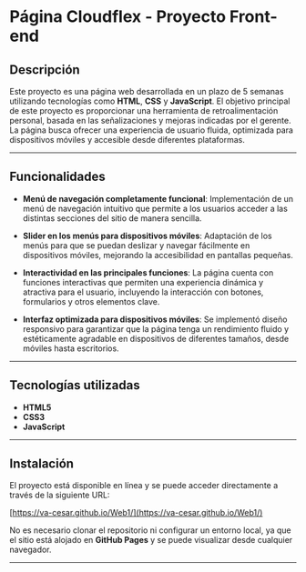 # Página Cloudflex - Proyecto Front-end

## Descripción

Este proyecto es una página web desarrollada en un plazo de 5 semanas utilizando tecnologías como **HTML**, **CSS** y **JavaScript**. El objetivo principal de este proyecto es proporcionar una herramienta de retroalimentación personal, basada en las señalizaciones y mejoras indicadas por el gerente. La página busca ofrecer una experiencia de usuario fluida, optimizada para dispositivos móviles y accesible desde diferentes plataformas.

---

## Funcionalidades

- **Menú de navegación completamente funcional**: Implementación de un menú de navegación intuitivo que permite a los usuarios acceder a las distintas secciones del sitio de manera sencilla.
  
- **Slider en los menús para dispositivos móviles**: Adaptación de los menús para que se puedan deslizar y navegar fácilmente en dispositivos móviles, mejorando la accesibilidad en pantallas pequeñas.

- **Interactividad en las principales funciones**: La página cuenta con funciones interactivas que permiten una experiencia dinámica y atractiva para el usuario, incluyendo la interacción con botones, formularios y otros elementos clave.

- **Interfaz optimizada para dispositivos móviles**: Se implementó diseño responsivo para garantizar que la página tenga un rendimiento fluido y estéticamente agradable en dispositivos de diferentes tamaños, desde móviles hasta escritorios.

---

## Tecnologías utilizadas

- **HTML5**
- **CSS3**
- **JavaScript**

---

## Instalación

El proyecto está disponible en línea y se puede acceder directamente a través de la siguiente URL:

[https://va-cesar.github.io/Web1/](https://va-cesar.github.io/Web1/)

No es necesario clonar el repositorio ni configurar un entorno local, ya que el sitio está alojado en **GitHub Pages** y se puede visualizar desde cualquier navegador.

---
